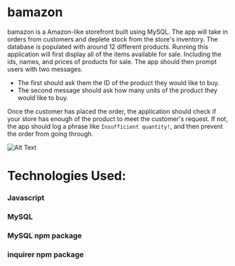 # bamazon
 bamazon is a Amazon-like storefront built using MySQL. The app will take in orders from customers and deplete stock from the store's inventory.
The  database is populated with around 12 different products.
Running this application will first display all of the items available for sale. Including the ids, names, and prices of products for sale.
The app should then prompt users with two messages.

   * The first should ask them the ID of the product they would like to buy.
   * The second message should ask how many units of the product they would like to buy.

 Once the customer has placed the order, the  application should check if your store has enough of the product to meet the customer's request.
 If not, the app should log a phrase like `Insufficient quantity!`, and then prevent the order from going through.
 
![Alt Text](http://g.recordit.co/SDY1a1ImtV.gif)
<h1>Technologies Used:</h1>
<h3>Javascript</h3>
<h3>MySQL</h3>
<h3>MySQL npm package</h3>
<h3>inquirer npm package</h3>
